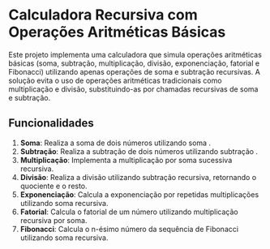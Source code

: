 # Calculadora Recursiva com Operações Aritméticas Básicas

Este projeto implementa uma calculadora que simula operações aritméticas básicas (soma, subtração, multiplicação, divisão, exponenciação, fatorial e Fibonacci) utilizando apenas operações de soma e subtração recursivas. A solução evita o uso de operações aritméticas tradicionais como multiplicação e divisão, substituindo-as por chamadas recursivas de soma e subtração.

## Funcionalidades

1. **Soma**: Realiza a soma de dois números utilizando soma .
2. **Subtração**: Realiza a subtração de dois números utilizando subtração .
3. **Multiplicação**: Implementa a multiplicação por soma sucessiva recursiva.
4. **Divisão**: Realiza a divisão utilizando subtração recursiva, retornando o quociente e o resto.
5. **Exponenciação**: Calcula a exponenciação por repetidas multiplicações utilizando soma recursiva.
6. **Fatorial**: Calcula o fatorial de um número utilizando multiplicação recursiva por soma.
7. **Fibonacci**: Calcula o n-ésimo número da sequência de Fibonacci utilizando soma recursiva.
